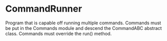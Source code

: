 # CommandRunner
Program that is capable off running multiple commands. Commands must be put in the Commands module and descend the CommandABC abstract class. Commands must override the run() method.

